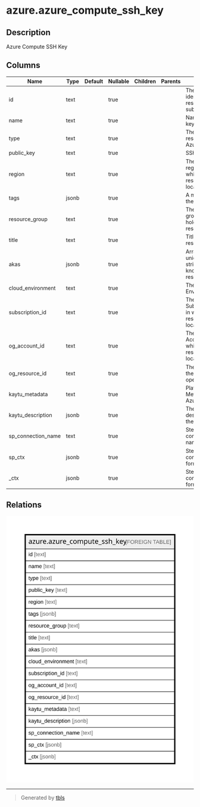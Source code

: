 # azure.azure_compute_ssh_key

## Description

Azure Compute SSH Key

## Columns

| Name | Type | Default | Nullable | Children | Parents | Comment |
| ---- | ---- | ------- | -------- | -------- | ------- | ------- |
| id | text |  | true |  |  | The unique ID identifying the resource in subscription. |
| name | text |  | true |  |  | Name of the SSH key. |
| type | text |  | true |  |  | The type of the resource in Azure. |
| public_key | text |  | true |  |  | SSH public key. |
| region | text |  | true |  |  | The Azure region/location in which the resource is located. |
| tags | jsonb |  | true |  |  | A map of tags for the resource. |
| resource_group | text |  | true |  |  | The resource group which holds this resource. |
| title | text |  | true |  |  | Title of the resource. |
| akas | jsonb |  | true |  |  | Array of globally unique identifier strings (also known as) for the resource. |
| cloud_environment | text |  | true |  |  | The Azure Cloud Environment. |
| subscription_id | text |  | true |  |  | The Azure Subscription ID in which the resource is located. |
| og_account_id | text |  | true |  |  | The Platform Account ID in which the resource is located. |
| og_resource_id | text |  | true |  |  | The unique ID of the resource in opengovernance. |
| kaytu_metadata | text |  | true |  |  | Platform Metadata of the Azure resource. |
| kaytu_description | jsonb |  | true |  |  | The full model description of the resource |
| sp_connection_name | text |  | true |  |  | Steampipe connection name. |
| sp_ctx | jsonb |  | true |  |  | Steampipe context in JSON form. |
| _ctx | jsonb |  | true |  |  | Steampipe context in JSON form. |

## Relations

![er](azure.azure_compute_ssh_key.svg)

---

> Generated by [tbls](https://github.com/k1LoW/tbls)
